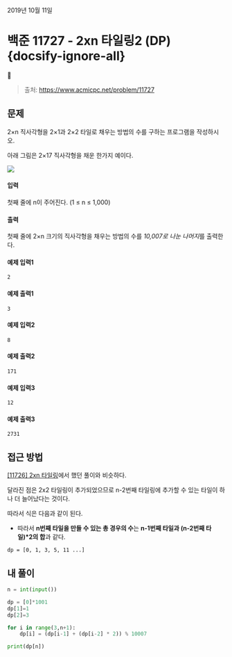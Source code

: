 
2019년 10월 11일

# 백준 11727 - 2xn 타일링2 (DP) {docsify-ignore-all}

> 출처: https://www.acmicpc.net/problem/11727

## 문제

2×n 직사각형을 2×1과 2×2 타일로 채우는 방법의 수를 구하는 프로그램을 작성하시오.

아래 그림은 2×17 직사각형을 채운 한가지 예이다.

![](https://images.velog.io/post-images/sonypark/e6537710-ebad-11e9-817c-a35624bde9b5/Screen-Shot-2019-10-11-at-7.32.40-AM.png)

#### 입력

첫째 줄에 n이 주어진다. (1 ≤ n ≤ 1,000)

#### 출력

첫째 줄에 2×n 크기의 직사각형을 채우는 방법의 수를 *10,007로 나눈 나머지*를 출력한다.

#### 예제 입력1

```
2
```

#### 예제 출력1

```
3
```

#### 예제 입력2

```
8
```

#### 예제 출력2

```
171
```

#### 예제 입력3

```
12
```

#### 예제 출력3

```
2731
```

## 접근 방법

[[11726] 2xn 타일링](./docs/algorithm_problem_solving/2019-10-09-AT-tiling.md)에서 했던 풀이와 비슷하다.

달라진 점은 2x2 타일링이 추가되었으므로 n-2번째 타일링에 추가할 수 있는 타일이 하나 더 늘어났다는 것이다.

따라서 식은 다음과 같이 된다.

- 따라서 **n번째 타일을 만들 수 있는 총 경우의 수**는 **n-1번째 타일과 (n-2번째 타일)*2의 합**과 같다.

```
dp = [0, 1, 3, 5, 11 ...]
```

## 내 풀이

```python
n = int(input())

dp = [0]*1001
dp[1]=1
dp[2]=3

for i in range(3,n+1):
    dp[i] = (dp[i-1] + (dp[i-2] * 2)) % 10007

print(dp[n])
```
